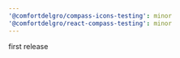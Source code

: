 ```yaml
---
'@comfortdelgro/compass-icons-testing': minor
'@comfortdelgro/react-compass-testing': minor
---
```


first release
